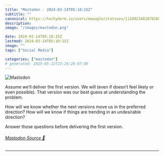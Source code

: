 ```yaml
---
title: "Mastodon - 2024-03-14T05:18:15Z"
subtitle: ""
canonical: https://hachyderm.io/users/mweagle/statuses/112092348107018021
description:
image: "/images/mastodon.png"

date: 2024-03-14T05:18:15Z
lastmod: 2024-03-14T05:18:15Z
image: ""
tags: ["Social Media"]

categories: ["mastodon"]
# generated: 2025-05-22T22:29:20-07:00
---
```

![Mastodon](/images/mastodon.png)

<p>Assume we’ll deliver the first version. We will (even if doesn’t feel likely or even possible). That version was our best guess at understanding the problem.</p><p>How will we know whether the next versions move us in the preferred direction?  How will we know if things are trending in an undesirable direction? </p><p>Answer those questions before delivering the first version.</p>


###### [Mastodon Source 🐘](https://hachyderm.io/@mweagle/112092348107018021)

___
